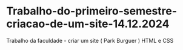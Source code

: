 # Trabalho-do-primeiro-semestre-criacao-de-um-site-14.12.2024
 Trabalho da faculdade - criar um site ( Park Burguer ) HTML e CSS
